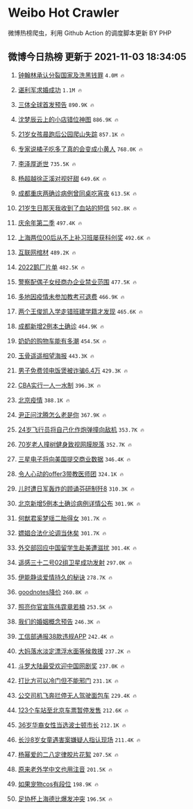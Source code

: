 # Weibo Hot Crawler 



微博热榜爬虫，利用 Github Action 的调度脚本更新 BY PHP 


## 微博今日热榜 更新于 2021-11-03 18:34:05 
1. [钟翰林承认分裂国家及洗黑钱罪](https://s.weibo.com/weibo?q=%23%E9%92%9F%E7%BF%B0%E6%9E%97%E6%89%BF%E8%AE%A4%E5%88%86%E8%A3%82%E5%9B%BD%E5%AE%B6%E5%8F%8A%E6%B4%97%E9%BB%91%E9%92%B1%E7%BD%AA%23&Refer=top) `4.0M 🔥` 

1. [谌利军求婚成功](https://s.weibo.com/weibo?q=%23%E8%B0%8C%E5%88%A9%E5%86%9B%E6%B1%82%E5%A9%9A%E6%88%90%E5%8A%9F%23&Refer=top) `1.1M 🔥` 

1. [三体全球首发预告](https://s.weibo.com/weibo?q=%23%E4%B8%89%E4%BD%93%E5%85%A8%E7%90%83%E9%A6%96%E5%8F%91%E9%A2%84%E5%91%8A%23&Refer=top) `890.9K 🔥` 

1. [沈梦辰云上的小店错位神图](https://s.weibo.com/weibo?q=%23%E6%B2%88%E6%A2%A6%E8%BE%B0%E4%BA%91%E4%B8%8A%E7%9A%84%E5%B0%8F%E5%BA%97%E9%94%99%E4%BD%8D%E7%A5%9E%E5%9B%BE%23&Refer=top) `886.9K 🔥` 

1. [21岁女孩晨跑后公园爬山失踪](https://s.weibo.com/weibo?q=%2321%E5%B2%81%E5%A5%B3%E5%AD%A9%E6%99%A8%E8%B7%91%E5%90%8E%E5%85%AC%E5%9B%AD%E7%88%AC%E5%B1%B1%E5%A4%B1%E8%B8%AA%23&Refer=top) `857.1K 🔥` 

1. [专家说橘子吃多了真的会变成小黄人](https://s.weibo.com/weibo?q=%23%E4%B8%93%E5%AE%B6%E8%AF%B4%E6%A9%98%E5%AD%90%E5%90%83%E5%A4%9A%E4%BA%86%E7%9C%9F%E7%9A%84%E4%BC%9A%E5%8F%98%E6%88%90%E5%B0%8F%E9%BB%84%E4%BA%BA%23&Refer=top) `768.0K 🔥` 

1. [李泽厚逝世](https://s.weibo.com/weibo?q=%23%E6%9D%8E%E6%B3%BD%E5%8E%9A%E9%80%9D%E4%B8%96%23&Refer=top) `735.5K 🔥` 

1. [杨超越徐正溪对视好甜](https://s.weibo.com/weibo?q=%23%E6%9D%A8%E8%B6%85%E8%B6%8A%E5%BE%90%E6%AD%A3%E6%BA%AA%E5%AF%B9%E8%A7%86%E5%A5%BD%E7%94%9C%23&Refer=top) `649.6K 🔥` 

1. [成都重庆两确诊病例曾同桌吃宵夜](https://s.weibo.com/weibo?q=%23%E6%88%90%E9%83%BD%E9%87%8D%E5%BA%86%E4%B8%A4%E7%A1%AE%E8%AF%8A%E7%97%85%E4%BE%8B%E6%9B%BE%E5%90%8C%E6%A1%8C%E5%90%83%E5%AE%B5%E5%A4%9C%23&Refer=top) `613.5K 🔥` 

1. [21岁生日那天我收到了血站的短信](https://s.weibo.com/weibo?q=%2321%E5%B2%81%E7%94%9F%E6%97%A5%E9%82%A3%E5%A4%A9%E6%88%91%E6%94%B6%E5%88%B0%E4%BA%86%E8%A1%80%E7%AB%99%E7%9A%84%E7%9F%AD%E4%BF%A1%23&Refer=top) `502.8K 🔥` 

1. [庆余年第二季](https://s.weibo.com/weibo?q=%23%E5%BA%86%E4%BD%99%E5%B9%B4%E7%AC%AC%E4%BA%8C%E5%AD%A3%23&Refer=top) `497.4K 🔥` 

1. [上海两位00后从不上补习班屡获科创奖](https://s.weibo.com/weibo?q=%23%E4%B8%8A%E6%B5%B7%E4%B8%A4%E4%BD%8D00%E5%90%8E%E4%BB%8E%E4%B8%8D%E4%B8%8A%E8%A1%A5%E4%B9%A0%E7%8F%AD%E5%B1%A1%E8%8E%B7%E7%A7%91%E5%88%9B%E5%A5%96%23&Refer=top) `492.6K 🔥` 

1. [互联网棺材](https://s.weibo.com/weibo?q=%23%E4%BA%92%E8%81%94%E7%BD%91%E6%A3%BA%E6%9D%90%23&Refer=top) `489.2K 🔥` 

1. [2022鹅厂片单](https://s.weibo.com/weibo?q=%232022%E9%B9%85%E5%8E%82%E7%89%87%E5%8D%95%23&Refer=top) `482.5K 🔥` 

1. [警察配偶子女经商办企业禁业范围](https://s.weibo.com/weibo?q=%23%E8%AD%A6%E5%AF%9F%E9%85%8D%E5%81%B6%E5%AD%90%E5%A5%B3%E7%BB%8F%E5%95%86%E5%8A%9E%E4%BC%81%E4%B8%9A%E7%A6%81%E4%B8%9A%E8%8C%83%E5%9B%B4%23&Refer=top) `477.5K 🔥` 

1. [多地因疫情未参加教考可退费](https://s.weibo.com/weibo?q=%23%E5%A4%9A%E5%9C%B0%E5%9B%A0%E7%96%AB%E6%83%85%E6%9C%AA%E5%8F%82%E5%8A%A0%E6%95%99%E8%80%83%E5%8F%AF%E9%80%80%E8%B4%B9%23&Refer=top) `466.9K 🔥` 

1. [两个王俊凯入学走错班建学籍才发现](https://s.weibo.com/weibo?q=%23%E4%B8%A4%E4%B8%AA%E7%8E%8B%E4%BF%8A%E5%87%AF%E5%85%A5%E5%AD%A6%E8%B5%B0%E9%94%99%E7%8F%AD%E5%BB%BA%E5%AD%A6%E7%B1%8D%E6%89%8D%E5%8F%91%E7%8E%B0%23&Refer=top) `465.6K 🔥` 

1. [成都新增2例本土确诊](https://s.weibo.com/weibo?q=%23%E6%88%90%E9%83%BD%E6%96%B0%E5%A2%9E2%E4%BE%8B%E6%9C%AC%E5%9C%9F%E7%A1%AE%E8%AF%8A%23&Refer=top) `464.9K 🔥` 

1. [奶奶的购物车能有多潮](https://s.weibo.com/weibo?q=%23%E5%A5%B6%E5%A5%B6%E7%9A%84%E8%B4%AD%E7%89%A9%E8%BD%A6%E8%83%BD%E6%9C%89%E5%A4%9A%E6%BD%AE%23&Refer=top) `454.5K 🔥` 

1. [玉骨遥遥相望海报](https://s.weibo.com/weibo?q=%23%E7%8E%89%E9%AA%A8%E9%81%A5%E9%81%A5%E7%9B%B8%E6%9C%9B%E6%B5%B7%E6%8A%A5%23&Refer=top) `443.3K 🔥` 

1. [男子免费领电饭煲被诈骗6.4万](https://s.weibo.com/weibo?q=%23%E7%94%B7%E5%AD%90%E5%85%8D%E8%B4%B9%E9%A2%86%E7%94%B5%E9%A5%AD%E7%85%B2%E8%A2%AB%E8%AF%88%E9%AA%976.4%E4%B8%87%23&Refer=top) `429.3K 🔥` 

1. [CBA实行一人一水制](https://s.weibo.com/weibo?q=%23CBA%E5%AE%9E%E8%A1%8C%E4%B8%80%E4%BA%BA%E4%B8%80%E6%B0%B4%E5%88%B6%23&Refer=top) `396.3K 🔥` 

1. [北京疫情](https://s.weibo.com/weibo?q=%23%E5%8C%97%E4%BA%AC%E7%96%AB%E6%83%85%23&Refer=top) `388.1K 🔥` 

1. [尹正问沈腾怎么老是你](https://s.weibo.com/weibo?q=%23%E5%B0%B9%E6%AD%A3%E9%97%AE%E6%B2%88%E8%85%BE%E6%80%8E%E4%B9%88%E8%80%81%E6%98%AF%E4%BD%A0%23&Refer=top) `367.9K 🔥` 

1. [24岁飞行员将自己化作炮弹撞向敌机](https://s.weibo.com/weibo?q=%2324%E5%B2%81%E9%A3%9E%E8%A1%8C%E5%91%98%E5%B0%86%E8%87%AA%E5%B7%B1%E5%8C%96%E4%BD%9C%E7%82%AE%E5%BC%B9%E6%92%9E%E5%90%91%E6%95%8C%E6%9C%BA%23&Refer=top) `353.7K 🔥` 

1. [70岁老人撞树健身致视网膜脱落](https://s.weibo.com/weibo?q=%2370%E5%B2%81%E8%80%81%E4%BA%BA%E6%92%9E%E6%A0%91%E5%81%A5%E8%BA%AB%E8%87%B4%E8%A7%86%E7%BD%91%E8%86%9C%E8%84%B1%E8%90%BD%23&Refer=top) `352.7K 🔥` 

1. [三星电子将向美国提交商业数据](https://s.weibo.com/weibo?q=%23%E4%B8%89%E6%98%9F%E7%94%B5%E5%AD%90%E5%B0%86%E5%90%91%E7%BE%8E%E5%9B%BD%E6%8F%90%E4%BA%A4%E5%95%86%E4%B8%9A%E6%95%B0%E6%8D%AE%23&Refer=top) `346.4K 🔥` 

1. [令人心动的offer3带教医师团](https://s.weibo.com/weibo?q=%23%E4%BB%A4%E4%BA%BA%E5%BF%83%E5%8A%A8%E7%9A%84offer3%E5%B8%A6%E6%95%99%E5%8C%BB%E5%B8%88%E5%9B%A2%23&Refer=top) `324.1K 🔥` 

1. [儿时遭日军轰炸的顾诵芬研制歼8](https://s.weibo.com/weibo?q=%23%E5%84%BF%E6%97%B6%E9%81%AD%E6%97%A5%E5%86%9B%E8%BD%B0%E7%82%B8%E7%9A%84%E9%A1%BE%E8%AF%B5%E8%8A%AC%E7%A0%94%E5%88%B6%E6%AD%BC8%23&Refer=top) `310.3K 🔥` 

1. [北京新增5例本土确诊病例详情公布](https://s.weibo.com/weibo?q=%23%E5%8C%97%E4%BA%AC%E6%96%B0%E5%A2%9E5%E4%BE%8B%E6%9C%AC%E5%9C%9F%E7%A1%AE%E8%AF%8A%E7%97%85%E4%BE%8B%E8%AF%A6%E6%83%85%E5%85%AC%E5%B8%83%23&Refer=top) `301.9K 🔥` 

1. [何猷君奚梦瑶二胎得女](https://s.weibo.com/weibo?q=%23%E4%BD%95%E7%8C%B7%E5%90%9B%E5%A5%9A%E6%A2%A6%E7%91%B6%E4%BA%8C%E8%83%8E%E5%BE%97%E5%A5%B3%23&Refer=top) `301.7K 🔥` 

1. [嫖娼合法化论调当休矣](https://s.weibo.com/weibo?q=%23%E5%AB%96%E5%A8%BC%E5%90%88%E6%B3%95%E5%8C%96%E8%AE%BA%E8%B0%83%E5%BD%93%E4%BC%91%E7%9F%A3%23&Refer=top) `301.7K 🔥` 

1. [外交部回应中国留学生赴美遭滋扰](https://s.weibo.com/weibo?q=%23%E5%A4%96%E4%BA%A4%E9%83%A8%E5%9B%9E%E5%BA%94%E4%B8%AD%E5%9B%BD%E7%95%99%E5%AD%A6%E7%94%9F%E8%B5%B4%E7%BE%8E%E9%81%AD%E6%BB%8B%E6%89%B0%23&Refer=top) `301.4K 🔥` 

1. [遥感三十二号02组卫星成功发射](https://s.weibo.com/weibo?q=%23%E9%81%A5%E6%84%9F%E4%B8%89%E5%8D%81%E4%BA%8C%E5%8F%B702%E7%BB%84%E5%8D%AB%E6%98%9F%E6%88%90%E5%8A%9F%E5%8F%91%E5%B0%84%23&Refer=top) `297.0K 🔥` 

1. [伊能静谈爱情持久的秘诀](https://s.weibo.com/weibo?q=%23%E4%BC%8A%E8%83%BD%E9%9D%99%E8%B0%88%E7%88%B1%E6%83%85%E6%8C%81%E4%B9%85%E7%9A%84%E7%A7%98%E8%AF%80%23&Refer=top) `278.7K 🔥` 

1. [goodnotes降价](https://s.weibo.com/weibo?q=%23goodnotes%E9%99%8D%E4%BB%B7%23&Refer=top) `260.8K 🔥` 

1. [照亮你官宣陈伟霆章若楠](https://s.weibo.com/weibo?q=%23%E7%85%A7%E4%BA%AE%E4%BD%A0%E5%AE%98%E5%AE%A3%E9%99%88%E4%BC%9F%E9%9C%86%E7%AB%A0%E8%8B%A5%E6%A5%A0%23&Refer=top) `253.5K 🔥` 

1. [我们的婚姻概念预告](https://s.weibo.com/weibo?q=%23%E6%88%91%E4%BB%AC%E7%9A%84%E5%A9%9A%E5%A7%BB%E6%A6%82%E5%BF%B5%E9%A2%84%E5%91%8A%23&Refer=top) `246.3K 🔥` 

1. [工信部通报38款违规APP](https://s.weibo.com/weibo?q=%23%E5%B7%A5%E4%BF%A1%E9%83%A8%E9%80%9A%E6%8A%A538%E6%AC%BE%E8%BF%9D%E8%A7%84APP%23&Refer=top) `242.4K 🔥` 

1. [大妈落水淡定漂浮水面等候救援](https://s.weibo.com/weibo?q=%23%E5%A4%A7%E5%A6%88%E8%90%BD%E6%B0%B4%E6%B7%A1%E5%AE%9A%E6%BC%82%E6%B5%AE%E6%B0%B4%E9%9D%A2%E7%AD%89%E5%80%99%E6%95%91%E6%8F%B4%23&Refer=top) `237.2K 🔥` 

1. [斗罗大陆最受欢迎中国网剧奖](https://s.weibo.com/weibo?q=%23%E6%96%97%E7%BD%97%E5%A4%A7%E9%99%86%E6%9C%80%E5%8F%97%E6%AC%A2%E8%BF%8E%E4%B8%AD%E5%9B%BD%E7%BD%91%E5%89%A7%E5%A5%96%23&Refer=top) `237.0K 🔥` 

1. [打比方可以冷门但不能邪门](https://s.weibo.com/weibo?q=%E6%89%93%E6%AF%94%E6%96%B9%E5%8F%AF%E4%BB%A5%E5%86%B7%E9%97%A8%E4%BD%86%E4%B8%8D%E8%83%BD%E9%82%AA%E9%97%A8&Refer=top) `231.1K 🔥` 

1. [公交司机飞奔拦停无人驾驶面包车](https://s.weibo.com/weibo?q=%23%E5%85%AC%E4%BA%A4%E5%8F%B8%E6%9C%BA%E9%A3%9E%E5%A5%94%E6%8B%A6%E5%81%9C%E6%97%A0%E4%BA%BA%E9%A9%BE%E9%A9%B6%E9%9D%A2%E5%8C%85%E8%BD%A6%23&Refer=top) `229.4K 🔥` 

1. [123个车站至北京车票暂停发售](https://s.weibo.com/weibo?q=%23123%E4%B8%AA%E8%BD%A6%E7%AB%99%E8%87%B3%E5%8C%97%E4%BA%AC%E8%BD%A6%E7%A5%A8%E6%9A%82%E5%81%9C%E5%8F%91%E5%94%AE%23&Refer=top) `212.6K 🔥` 

1. [36岁华裔女性当选波士顿市长](https://s.weibo.com/weibo?q=%2336%E5%B2%81%E5%8D%8E%E8%A3%94%E5%A5%B3%E6%80%A7%E5%BD%93%E9%80%89%E6%B3%A2%E5%A3%AB%E9%A1%BF%E5%B8%82%E9%95%BF%23&Refer=top) `212.1K 🔥` 

1. [长沙8岁女童遇害案嫌疑人指认现场](https://s.weibo.com/weibo?q=%23%E9%95%BF%E6%B2%998%E5%B2%81%E5%A5%B3%E7%AB%A5%E9%81%87%E5%AE%B3%E6%A1%88%E5%AB%8C%E7%96%91%E4%BA%BA%E6%8C%87%E8%AE%A4%E7%8E%B0%E5%9C%BA%23&Refer=top) `211.4K 🔥` 

1. [杨幂爱的二八定律胶片花絮](https://s.weibo.com/weibo?q=%23%E6%9D%A8%E5%B9%82%E7%88%B1%E7%9A%84%E4%BA%8C%E5%85%AB%E5%AE%9A%E5%BE%8B%E8%83%B6%E7%89%87%E8%8A%B1%E7%B5%AE%23&Refer=top) `207.5K 🔥` 

1. [原来老外学中文也用注音](https://s.weibo.com/weibo?q=%23%E5%8E%9F%E6%9D%A5%E8%80%81%E5%A4%96%E5%AD%A6%E4%B8%AD%E6%96%87%E4%B9%9F%E7%94%A8%E6%B3%A8%E9%9F%B3%23&Refer=top) `201.5K 🔥` 

1. [如果宠物cos有段位](https://s.weibo.com/weibo?q=%23%E5%A6%82%E6%9E%9C%E5%AE%A0%E7%89%A9cos%E6%9C%89%E6%AE%B5%E4%BD%8D%23&Refer=top) `198.9K 🔥` 

1. [足协杯上海德比爆发冲突](https://s.weibo.com/weibo?q=%23%E8%B6%B3%E5%8D%8F%E6%9D%AF%E4%B8%8A%E6%B5%B7%E5%BE%B7%E6%AF%94%E7%88%86%E5%8F%91%E5%86%B2%E7%AA%81%23&Refer=top) `196.5K 🔥` 

